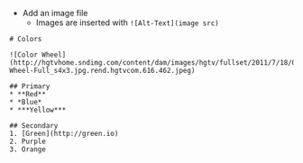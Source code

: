 
* Add an image file 
    * Images are inserted with `![Alt-Text](image src)`

```
# Colors 

![Color Wheel](http://hgtvhome.sndimg.com/content/dam/images/hgtv/fullset/2011/7/18/0/HGTV_Color-Wheel-Full_s4x3.jpg.rend.hgtvcom.616.462.jpeg)

## Primary 
* **Red**
* *Blue*
* ***Yellow***

## Secondary
1. [Green](http://green.io)
2. Purple
3. Orange
```        

